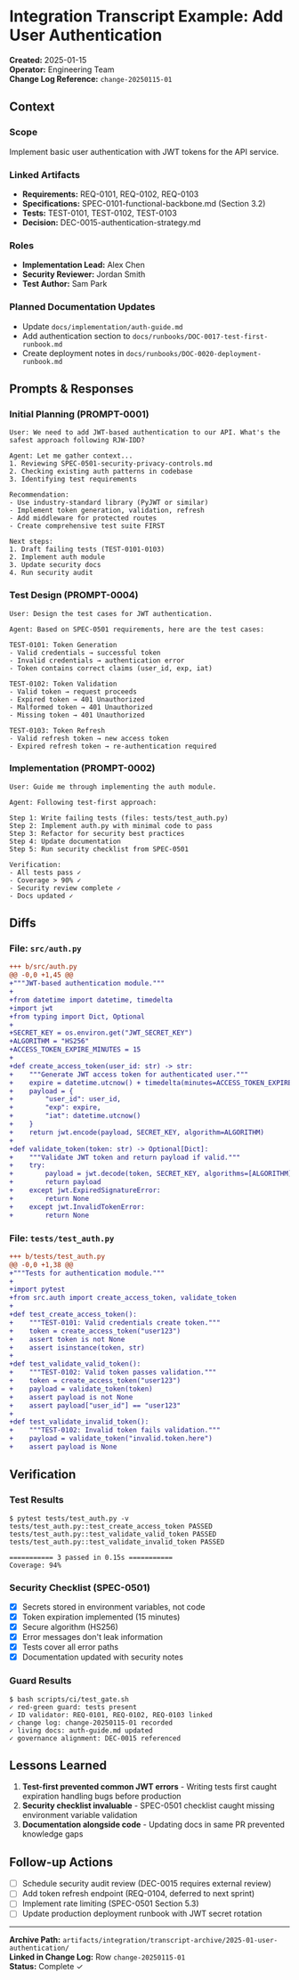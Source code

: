 # Integration Transcript Example: Add User Authentication

**Created:** 2025-01-15  
**Operator:** Engineering Team  
**Change Log Reference:** `change-20250115-01`

## Context

### Scope
Implement basic user authentication with JWT tokens for the API service.

### Linked Artifacts
- **Requirements:** REQ-0101, REQ-0102, REQ-0103
- **Specifications:** SPEC-0101-functional-backbone.md (Section 3.2)
- **Tests:** TEST-0101, TEST-0102, TEST-0103
- **Decision:** DEC-0015-authentication-strategy.md

### Roles
- **Implementation Lead:** Alex Chen
- **Security Reviewer:** Jordan Smith
- **Test Author:** Sam Park

### Planned Documentation Updates
- Update `docs/implementation/auth-guide.md`
- Add authentication section to `docs/runbooks/DOC-0017-test-first-runbook.md`
- Create deployment notes in `docs/runbooks/DOC-0020-deployment-runbook.md`

## Prompts & Responses

### Initial Planning (PROMPT-0001)
```
User: We need to add JWT-based authentication to our API. What's the safest approach following RJW-IDD?

Agent: Let me gather context...
1. Reviewing SPEC-0501-security-privacy-controls.md
2. Checking existing auth patterns in codebase
3. Identifying test requirements

Recommendation:
- Use industry-standard library (PyJWT or similar)
- Implement token generation, validation, refresh
- Add middleware for protected routes
- Create comprehensive test suite FIRST

Next steps:
1. Draft failing tests (TEST-0101-0103)
2. Implement auth module
3. Update security docs
4. Run security audit
```

### Test Design (PROMPT-0004)
```
User: Design the test cases for JWT authentication.

Agent: Based on SPEC-0501 requirements, here are the test cases:

TEST-0101: Token Generation
- Valid credentials → successful token
- Invalid credentials → authentication error
- Token contains correct claims (user_id, exp, iat)

TEST-0102: Token Validation
- Valid token → request proceeds
- Expired token → 401 Unauthorized
- Malformed token → 401 Unauthorized
- Missing token → 401 Unauthorized

TEST-0103: Token Refresh
- Valid refresh token → new access token
- Expired refresh token → re-authentication required
```

### Implementation (PROMPT-0002)
```
User: Guide me through implementing the auth module.

Agent: Following test-first approach:

Step 1: Write failing tests (files: tests/test_auth.py)
Step 2: Implement auth.py with minimal code to pass
Step 3: Refactor for security best practices
Step 4: Update documentation
Step 5: Run security checklist from SPEC-0501

Verification:
- All tests pass ✓
- Coverage > 90% ✓
- Security review complete ✓
- Docs updated ✓
```

## Diffs

### File: `src/auth.py`
```diff
+++ b/src/auth.py
@@ -0,0 +1,45 @@
+"""JWT-based authentication module."""
+
+from datetime import datetime, timedelta
+import jwt
+from typing import Dict, Optional
+
+SECRET_KEY = os.environ.get("JWT_SECRET_KEY")
+ALGORITHM = "HS256"
+ACCESS_TOKEN_EXPIRE_MINUTES = 15
+
+def create_access_token(user_id: str) -> str:
+    """Generate JWT access token for authenticated user."""
+    expire = datetime.utcnow() + timedelta(minutes=ACCESS_TOKEN_EXPIRE_MINUTES)
+    payload = {
+        "user_id": user_id,
+        "exp": expire,
+        "iat": datetime.utcnow()
+    }
+    return jwt.encode(payload, SECRET_KEY, algorithm=ALGORITHM)
+
+def validate_token(token: str) -> Optional[Dict]:
+    """Validate JWT token and return payload if valid."""
+    try:
+        payload = jwt.decode(token, SECRET_KEY, algorithms=[ALGORITHM])
+        return payload
+    except jwt.ExpiredSignatureError:
+        return None
+    except jwt.InvalidTokenError:
+        return None
```

### File: `tests/test_auth.py`
```diff
+++ b/tests/test_auth.py
@@ -0,0 +1,38 @@
+"""Tests for authentication module."""
+
+import pytest
+from src.auth import create_access_token, validate_token
+
+def test_create_access_token():
+    """TEST-0101: Valid credentials create token."""
+    token = create_access_token("user123")
+    assert token is not None
+    assert isinstance(token, str)
+
+def test_validate_valid_token():
+    """TEST-0102: Valid token passes validation."""
+    token = create_access_token("user123")
+    payload = validate_token(token)
+    assert payload is not None
+    assert payload["user_id"] == "user123"
+
+def test_validate_invalid_token():
+    """TEST-0102: Invalid token fails validation."""
+    payload = validate_token("invalid.token.here")
+    assert payload is None
```

## Verification

### Test Results
```
$ pytest tests/test_auth.py -v
tests/test_auth.py::test_create_access_token PASSED
tests/test_auth.py::test_validate_valid_token PASSED
tests/test_auth.py::test_validate_invalid_token PASSED

=========== 3 passed in 0.15s ===========
Coverage: 94%
```

### Security Checklist (SPEC-0501)
- [x] Secrets stored in environment variables, not code
- [x] Token expiration implemented (15 minutes)
- [x] Secure algorithm (HS256)
- [x] Error messages don't leak information
- [x] Tests cover all error paths
- [x] Documentation updated with security notes

### Guard Results
```
$ bash scripts/ci/test_gate.sh
✓ red-green guard: tests present
✓ ID validator: REQ-0101, REQ-0102, REQ-0103 linked
✓ change log: change-20250115-01 recorded
✓ living docs: auth-guide.md updated
✓ governance alignment: DEC-0015 referenced
```

## Lessons Learned

1. **Test-first prevented common JWT errors** - Writing tests first caught expiration handling bugs before production
2. **Security checklist invaluable** - SPEC-0501 checklist caught missing environment variable validation
3. **Documentation alongside code** - Updating docs in same PR prevented knowledge gaps

## Follow-up Actions

- [ ] Schedule security audit review (DEC-0015 requires external review)
- [ ] Add token refresh endpoint (REQ-0104, deferred to next sprint)
- [ ] Implement rate limiting (SPEC-0501 Section 5.3)
- [ ] Update production deployment runbook with JWT secret rotation

---

**Archive Path:** `artifacts/integration/transcript-archive/2025-01-user-authentication/`  
**Linked in Change Log:** Row `change-20250115-01`  
**Status:** Complete ✓
